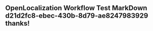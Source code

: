 <properties
ms.topic="hero-topic"
ms.test1="hero-topic"
ms.test2="test"/>

## OpenLocalization Workflow Test MarkDown d21d2fc8-ebec-430b-8d79-ae8247983929 thanks!
